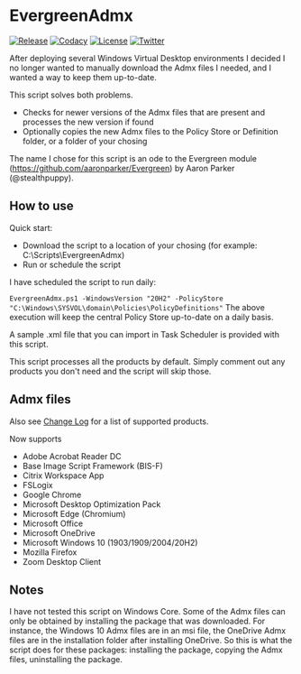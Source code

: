 # EvergreenAdmx

[![Release][github-release-badge]][github-release]
[![Codacy][code-quality-badge]][code-quality]
[![License][license-badge]][license]
[![Twitter][twitter-follow-badge]][twitter-follow]

After deploying several Windows Virtual Desktop environments I decided I no longer wanted to manually download the Admx files I needed, and I wanted a way to keep them up-to-date.

This script solves both problems.
*  Checks for newer versions of the Admx files that are present and processes the new version if found
*  Optionally copies the new Admx files to the Policy Store or Definition folder, or a folder of your chosing

The name I chose for this script is an ode to the Evergreen module (https://github.com/aaronparker/Evergreen) by Aaron Parker (@stealthpuppy).

## How to use

Quick start:
*  Download the script to a location of your chosing (for example: C:\Scripts\EvergreenAdmx)
*  Run or schedule the script

I have scheduled the script to run daily:

`
EvergreenAdmx.ps1 -WindowsVersion "20H2" -PolicyStore "C:\Windows\SYSVOL\domain\Policies\PolicyDefinitions"
`
The above execution will keep the central Policy Store up-to-date on a daily basis.

A sample .xml file that you can import in Task Scheduler is provided with this script.

This script processes all the products by default. Simply comment out any products you don't need and the script will skip those.

## Admx files

Also see [Change Log][change-log] for a list of supported products.

Now supports
*  Adobe Acrobat Reader DC
*  Base Image Script Framework (BIS-F)
*  Citrix Workspace App
*  FSLogix
*  Google Chrome
*  Microsoft Desktop Optimization Pack
*  Microsoft Edge (Chromium)
*  Microsoft Office
*  Microsoft OneDrive
*  Microsoft Windows 10 (1903/1909/2004/20H2)
*  Mozilla Firefox
*  Zoom Desktop Client

## Notes

I have not tested this script on Windows Core.
Some of the Admx files can only be obtained by installing the package that was downloaded. For instance, the Windows 10 Admx files are in an msi file, the OneDrive Admx files are in the installation folder after installing OneDrive.
So this is what the script does for these packages: installing the package, copying the Admx files, uninstalling the package.

[github-release-badge]: https://img.shields.io/github/release/msfreaks/EvergreenAdmx.svg?style=flat-square
[github-release]: https://github.com/msfreaks/EvergreenAdmx/releases/latest
[code-quality-badge]: https://app.codacy.com/project/badge/Grade/c0efab02b66442399bb16b0493cdfbef?style=flat-square
[code-quality]: https://www.codacy.com/gh/msfreaks/EvergreenAdmx/dashboard?utm_source=github.com&amp;utm_medium=referral&amp;utm_content=msfreaks/EvergreenAdmx&amp;utm_campaign=Badge_Grade
[license-badge]: https://img.shields.io/github/license/msfreaks/EvergreenAdmx.svg?style=flat-square
[license]: https://github.com/msfreaks/EvergreenAdmx/blob/master/LICENSE
[twitter-follow-badge]: https://img.shields.io/twitter/follow/menschab?style=flat-square
[twitter-follow]: https://twitter.com/menschab?ref_src=twsrc%5Etfw
[change-log]: https://github.com/msfreaks/EvergreenAdmx/blob/main/CHANGELOG.md
